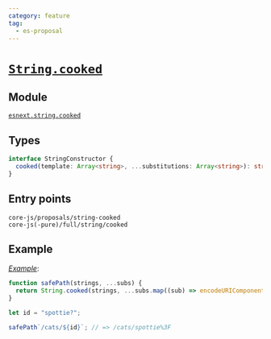 ```yaml
---
category: feature
tag:
  - es-proposal
---
```


# [`String.cooked`](https://github.com/tc39/proposal-string-cooked)

## Module

[`esnext.string.cooked`](https://github.com/zloirock/core-js/blob/master/packages/core-js/modules/esnext.string.cooked.js)

## Types

```ts
interface StringConstructor {
  cooked(template: Array<string>, ...substitutions: Array<string>): string;
}
```

## Entry points

```
core-js/proposals/string-cooked
core-js(-pure)/full/string/cooked
```

## Example

[_Example_](https://is.gd/7QPnss):

```js
function safePath(strings, ...subs) {
  return String.cooked(strings, ...subs.map((sub) => encodeURIComponent(sub)));
}

let id = "spottie?";

safePath`/cats/${id}`; // => /cats/spottie%3F
```
